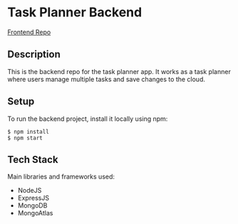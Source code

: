# Task Planner Backend
[Frontend Repo](https://github.com/kritarthAviate/task_planner)

## Description
This is the backend repo for the task planner app. It works as a task planner where users manage multiple tasks and save changes to the cloud.

## Setup
To run the backend project, install it locally using npm:
```
$ npm install
$ npm start

```

## Tech Stack
Main libraries and frameworks used:
* NodeJS
* ExpressJS
* MongoDB
* MongoAtlas

